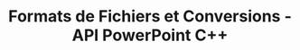 ---
title: Formats de Fichiers et Conversions - API PowerPoint C++
linktitle: Formats de Fichiers et Conversions
type: docs
weight: 40
url: /cpp/file-formats-and-conversions/
description: L'API PowerPoint C++ prend en charge les conversions de formats de fichiers PowerPoint, y compris PPT, PPTX, XML, PDF, XPS et autres.
---